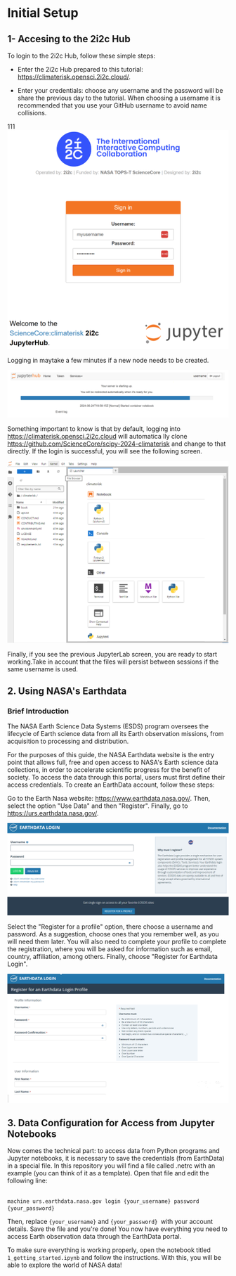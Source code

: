 # Initial Setup 


## 1- Accesing to the 2i2c Hub

To login to the 2i2c Hub, follow these simple steps:

* Enter the 2i2c Hub prepared to this tutorial: https://climaterisk.opensci.2i2c.cloud/.

* Enter your credentials: choose any username and the password will be share the previous day to the tutorial. When choosing a username it is recommended that you 
  use your GitHub username to avoid name collisions. 

111![2i2c_login](../assets/2i2c_login.png)


Logging in maytake a few minutes if a new node needs to be created.

![start_server2](../assets/start_server_2i2c.png)



Something important to know is that by default, logging into https://climaterisk.opensci.2i2c.cloud will automatica
lly clone https://github.com/ScienceCore/scipy-2024-climaterisk and change to that directly. If the login is successful, you will see the following screen. 



![work_environment_jupyter_lab](../assets/work_environment_jupyter_lab.png) 



Finally, if you see the previous JupyterLab screen, you are ready to start working.Take in account that the files will persist between sessions if the same username is used. 




## 2. Using NASA's Earthdata

### Brief Introduction

The NASA Earth Science Data Systems (ESDS) program oversees the lifecycle of Earth science data from all its Earth observation missions, from acquisition to processing and distribution.

For the purposes of this guide, the NASA Earthdata website is the entry point that allows full, free and open access to NASA's Earth science data collections, in order to accelerate scientific progress for the benefit of society. To access the data through this portal, users must first define their access credentials. To create an EarthData account, follow these steps:

Go to the Earth Nasa website: https://www.earthdata.nasa.gov/. Then, select the option "Use Data" and then "Register". Finally, go to https://urs.earthdata.nasa.gov/.

![earthdata_login](../assets/earthdata_login.png) 

Select the "Register for a profile" option, there choose a username and password. As a suggestion, choose ones that you remember well, as you will need them later. You will also need to complete your profile to complete the registration, where you will be asked for information such as email, country, affiliation, among others. Finally, choose "Register for Earthdata Login".

![earthdata_profile](../assets/earthdata_profile2.png) 

## 3. Data Configuration for Access from Jupyter Notebooks


Now comes the technical part: to access data from Python programs and Jupyter notebooks, it is necessary to save the credentials (from EarthData) in a special file. In this repository you will find a file called .netrc with an example (you can think of it as a template). Open that file and edit the following line:
```

machine urs.earthdata.nasa.gov login {your_username} password {your_password}
```

Then, replace `{your_username}` and `{your_password} `with your account details. Save the file and you're done! You now have everything you need to access Earth observation data through the EarthData portal. ️

To make sure everything is working properly, open the notebook titled `1_getting_started.ipynb` and follow the instructions. With this, you will be able to explore the world of NASA data!




